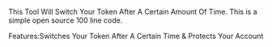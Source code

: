 
This Tool Will Switch Your Token After A Certain Amount Of Time.
This is a simple open source 100 line code.

Features:Switches Your Token After A Certain Time & Protects Your Account
      

